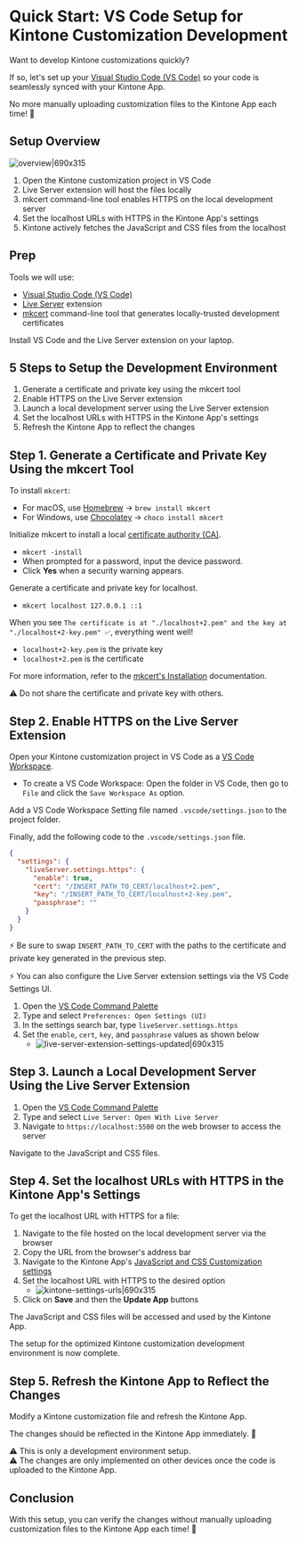 # Quick Start: VS Code Setup for Kintone Customization Development

Want to develop Kintone customizations quickly?

If so, let's set up your [Visual Studio Code (VS Code)](https://code.visualstudio.com/) so your code is seamlessly synced with your Kintone App.

No more manually uploading customization files to the Kintone App each time! 🙌


## Setup Overview

![overview|690x315](upload://jgnZKD8rw9d4KTRpguppZVIr8fh.png)

1. Open the Kintone customization project in VS Code
1. Live Server extension will host the files locally
1. mkcert command-line tool enables HTTPS on the local development server
1. Set the localhost URLs with HTTPS in the Kintone App's settings
1. Kintone actively fetches the JavaScript and CSS files from the localhost


## Prep

Tools we will use:

* [Visual Studio Code (VS Code)](https://code.visualstudio.com/)
* [Live Server](https://marketplace.visualstudio.com/items?itemName=ritwickdey.LiveServer) extension
* [mkcert](https://github.com/FiloSottile/mkcert) command-line tool that generates locally-trusted development certificates

Install VS Code and the Live Server extension on your laptop.


## 5 Steps to Setup the Development Environment

1. Generate a certificate and private key using the mkcert tool
1. Enable HTTPS on the Live Server extension
1. Launch a local development server using the Live Server extension
1. Set the localhost URLs with HTTPS in the Kintone App's settings
1. Refresh the Kintone App to reflect the changes


## Step 1. Generate a Certificate and Private Key Using the mkcert Tool

To install `mkcert`:
* For macOS, use [Homebrew](https://brew.sh/) → `brew install mkcert`
* For Windows, use [Chocolatey](https://chocolatey.org/) → `choco install mkcert`

Initialize mkcert to install a local [certificate authority (CA)](https://en.wikipedia.org/wiki/Certificate_authority).
* `mkcert -install`
* When prompted for a password, input the device password.  
* Click **Yes** when a security warning appears.

Generate a certificate and private key for localhost.
* `mkcert localhost 127.0.0.1 ::1`

When you see `The certificate is at "./localhost+2.pem" and the key at "./localhost+2-key.pem" ✅`, everything went well!
* `localhost+2-key.pem` is the private key
* `localhost+2.pem` is the certificate

For more information, refer to the [mkcert's Installation](https://github.com/FiloSottile/mkcert#installation) documentation.

⚠️ Do not share the certificate and private key with others.


## Step 2. Enable HTTPS on the Live Server Extension

Open your Kintone customization project in VS Code as a [VS Code Workspace](https://code.visualstudio.com/docs/editor/workspaces).
* To create a VS Code Workspace: Open the folder in VS Code, then go to `File` and click the `Save Workspace As` option.

Add a VS Code Workspace Setting file named `.vscode/settings.json` to the project folder.

Finally, add the following code to the `.vscode/settings.json` file.

```json
{
  "settings": {
    "liveServer.settings.https": {
      "enable": true,
      "cert": "/INSERT_PATH_TO_CERT/localhost+2.pem",
      "key": "/INSERT_PATH_TO_CERT/localhost+2-key.pem",
      "passphrase": ""
    }
  }
}
```

⚡ Be sure to swap `INSERT_PATH_TO_CERT` with the paths to the certificate and private key generated in the previous step.

⚡ You can also configure the Live Server extension settings via the VS Code Settings UI.
1. Open the [VS Code Command Palette](https://code.visualstudio.com/docs/getstarted/userinterface#_command-palette)
1. Type and select `Preferences: Open Settings (UI)`
1. In the settings search bar, type `liveServer.settings.https`
1. Set the `enable`, `cert`, `key`, and `passphrase` values as shown below
    * ![live-server-extension-settings-updated|690x315](upload://nyylQgAlK0alkST4cJk8pxro2T7.png)


## Step 3. Launch a Local Development Server Using the Live Server Extension

1. Open the [VS Code Command Palette](https://code.visualstudio.com/docs/getstarted/userinterface#_command-palette)
1. Type and select `Live Server: Open With Live Server`
1. Navigate to `https://localhost:5500` on the web browser to access the server

Navigate to the JavaScript and CSS files.


## Step 4. Set the localhost URLs with HTTPS in the Kintone App's Settings

To get the localhost URL with HTTPS for a file:

1. Navigate to the file hosted on the local development server via the browser
1. Copy the URL from the browser's address bar
1. Navigate to the Kintone App's [JavaScript and CSS Customization settings](https://get.kintone.help/k/en/id/040556.html)
1. Set the localhost URL with HTTPS to the desired option
    * ![kintone-settings-urls|690x315](upload://98eUUHZczPU213NBt2NDf3MiFbb.png)
1. Click on **Save** and then the **Update App** buttons

The JavaScript and CSS files will be accessed and used by the Kintone App.

The setup for the optimized Kintone customization development environment is now complete.


## Step 5. Refresh the Kintone App to Reflect the Changes

Modify a Kintone customization file and refresh the Kintone App.

The changes should be reflected in the Kintone App immediately. 👏

⚠️ This is only a development environment setup.  
⚠️ The changes are only implemented on other devices once the code is uploaded to the Kintone App.


## Conclusion

With this setup, you can verify the changes without manually uploading customization files to the Kintone App each time! 💪
